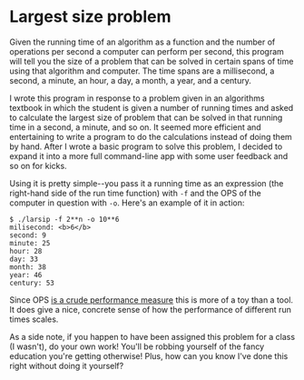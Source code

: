 # Largest size problem

Given the running time of an algorithm as a function and the number of operations per second a computer can perform per second, this program will tell you the size of a problem that can be solved in certain spans of time using that algorithm and computer. The time spans are a millisecond, a second, a minute, an hour, a day, a month, a year, and a century.

I wrote this program in response to a problem given in an algorithms textbook in which the student is given a number of running times and asked to calculate the largest size of problem that can be solved in that running time in a second, a minute, and so on. It seemed more efficient and entertaining to write a program to do the calculations instead of doing them by hand. After I wrote a basic program to solve this problem, I decided to expand it into a more full command-line app with some user feedback and so on for kicks.

Using it is pretty simple--you pass it a running time as an expression (the right-hand side of the run time function) with `-f` and the OPS of the computer in question with `-o`. Here's an example of it in action:

```
$ ./larsip -f 2**n -o 10**6
milisecond: <b>6</b>
second: 9
minute: 25
hour: 28
day: 33
month: 38
year: 46
century: 53
```

Since OPS [is a crude performance measure](http://en.wikipedia.org/wiki/Instructions_per_second) this is more of a toy than a tool. It does give a nice, concrete sense of how the performance of different run times scales.

As a side note, if you happen to have been assigned this problem for a class (I wasn't), do your own work! You'll be robbing yourself of the fancy education you're getting otherwise! Plus, how can you know I've done this right without doing it yourself?
